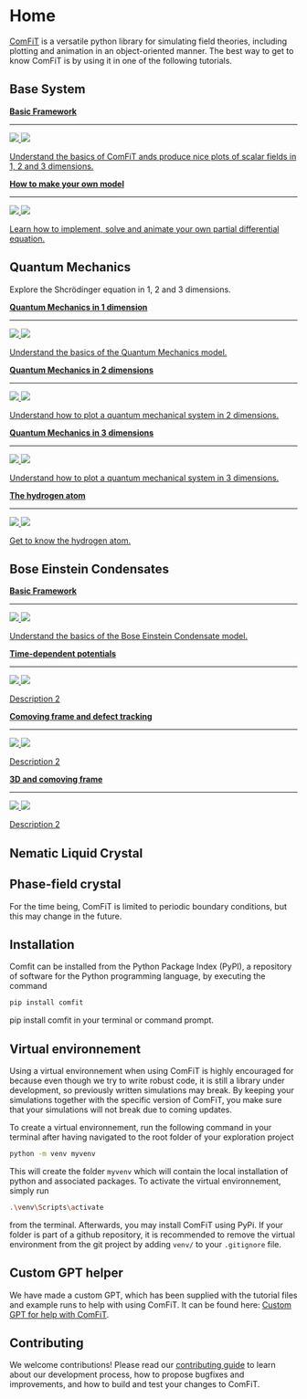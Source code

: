 # Home

[ComFiT](https://github.com/vidarsko/ComFiT) is a versatile python library for simulating field theories, including plotting and animation in an object-oriented manner.
The best way to get to know ComFiT is by using it in one of the following tutorials.

## Base System 

<div class="grid cards">
    <a href="https://colab.research.google.com/github/vidarsko/ComFiT/blob/main/tutorial/BaseClass%20-%20Basic%20framework.ipynb" class="card">
        <div> <strong> Basic Framework</strong></div>
        <hr>
        <p>
        <img src="images/index_3D_plot.png#only-light">
        <img src="images/index_3D_plot-colorinverted.png#only-dark">
        </p>
        <p style="color: var(--md-default-fg-color)">Understand the basics of ComFiT ands produce nice plots of scalar fields in 1, 2 and 3 dimensions. </p>
    </a>
    <a href="your-link-for-heading-1.html" class="card">
        <div> <strong>How to make your own model</strong></div>
        <hr>
        <p>
        <img src="images/base_system_evolution_test_2D.gif#only-light">
        <img src="images/base_system_evolution_test_2D-colorinverted.gif#only-dark">
        </p>
        <p style="color: var(--md-default-fg-color)">Learn how to implement, solve and animate your own partial differential equation.</p>
</a>
</div>


## Quantum Mechanics

Explore the Shcrödinger equation in 1, 2 and 3 dimensions.

<div class="grid cards">
    <a href="your-link-for-heading-1.html" class="card">
        <div> <strong> Quantum Mechanics in 1 dimension </strong></div>
        <hr>
        <p>
        <img src="images/index_1D_Quantum_Mechanics_Gaussian.gif#only-light">
        <img src="images/index_1D_Quantum_Mechanics_Gaussian-colorinverted.gif#only-dark">
        </p>
        <p style="color: var(--md-default-fg-color)">
        Understand the basics of the Quantum Mechanics model.
        </p>
    </a>
    <a href="your-link-for-heading-1.html" class="card">
        <div> <strong>Quantum Mechanics in 2 dimensions</strong></div>
        <hr>
        <p>
        <img src="images/index_2D_Quantum_mechanics_Gaussian_oscillating.gif#only-light">
        <img src="images/index_2D_Quantum_mechanics_Gaussian_oscillating-colorinverted.gif#only-dark">
        </p>
        <p style="color: var(--md-default-fg-color)">
        Understand how to plot a quantum mechanical system in 2 dimensions.
        </p>
</a>
<a href="your-link-for-heading-1.html" class="card">
    <div> <strong> Quantum Mechanics in 3 dimensions </strong></div>
    <hr>
    <p>
    <img src="images/index_3D_Quantum_Mechanics_Gaussian.gif#only-light">
    <img src="images/index_3D_Quantum_Mechanics_Gaussian-colorinverted.gif#only-dark">
    </p>
    <p style="color: var(--md-default-fg-color)">
    Understand how to plot a quantum mechanical system in 3 dimensions.
    </p>
</a>
<a href="your-link-for-heading-1.html" class="card">
    <div> <strong> The hydrogen atom </strong></div>
    <hr>
    <p>
    <img src="_link_to_light_theme_image_#only-light">
    <img src="_link_to_dark_theme_image_-colorinverted#only-dark">
    </p>
    <p style="color: var(--md-default-fg-color)">
    Get to know the hydrogen atom.
    </p>
</a>
</div>

## Bose Einstein Condensates

<div class="grid cards">
<a href="https://colab.research.google.com/github/vidarsko/ComFiT/blob/main/tutorial/base_system_basic_framework.ipynb" class="card">
    <div> <strong> Basic Framework </strong></div>
    <hr>
    <p>
    <img src="_link_to_dark_theme_image_#only-dark">
    <img src="_link_to_light_theme_image_#only-light">
    </p>
    <p style="color: var(--md-default-fg-color)">
    Understand the basics of the Bose Einstein Condensate model.
    </p>
</a>
<a href="https://colab.research.google.com/github/vidarsko/ComFiT/blob/main/tutorial/bose_einstein_condensate_time_dependenent_potentials.ipynb" class="card">
    <div> <strong>Time-dependent potentials</strong></div>
    <hr>
    <p>
    <img src="_link_to_dark_theme_image_#only-dark">
    <img src="_link_to_light_theme_image_#only-light">
    </p>
    <p style="color: var(--md-default-fg-color)">
    Description 2
    </p>
</a>
<a href="https://colab.research.google.com/github/vidarsko/ComFiT/blob/main/tutorial/bose_einstein_condensate_comoving_frame_and_defect_tracking.ipynb" class="card">
    <div> <strong>Comoving frame and defect tracking</strong></div>
    <hr>
    <p>
    <img src="_link_to_dark_theme_image_#only-dark">
    <img src="_link_to_light_theme_image_#only-light">
    </p>
    <p style="color: var(--md-default-fg-color)">
    Description 2
    </p>
</a>
<a href="https://colab.research.google.com/github/vidarsko/ComFiT/blob/main/tutorial/bose_einstein_condensate_3D_comoving_frame.ipynb" class="card">
    <div> <strong>3D and comoving frame </strong></div>
    <hr>
    <p>
    <img src="_link_to_dark_theme_image_#only-dark">
    <img src="_link_to_light_theme_image_#only-light">
    </p>
    <p style="color: var(--md-default-fg-color)">
    Description 2
    </p>
</a>
</div>

## Nematic Liquid Crystal

## Phase-field crystal


For the time being, ComFiT is limited to periodic boundary conditions, but this may change in the future.

## Installation

Comfit can be installed from the Python Package Index (PyPI), a repository of software for the Python programming language, by executing the command

```bash
pip install comfit
```

pip install comfit in your terminal or command prompt.

## Virtual environnement

Using a virtual environnement when using ComFiT is highly encouraged for because even though we try to write robust code, it is still a library under development, so previously written simulations may break. By keeping your simulations together with the specific version of ComFiT, you make sure that your simulations will not break due to coming updates.

To create a virtual environnement, run the following command in your terminal after having navigated to the root folder of your exploration project

```bash
python -m venv myvenv
```

This will create the folder `myvenv` which will contain the local installation of python and associated packages.
To activate the virtual environnement, simply run

```bash
.\venv\Scripts\activate
```

from the terminal.
Afterwards, you may install ComFiT using PyPi.
If your folder is part of a github repository, it is recommended to remove the virtual environment from the git project by adding `venv/` to your `.gitignore` file.

## Custom GPT helper

We have made a custom GPT, which has been supplied with the tutorial files and example runs to help with using ComFiT.
It can be found here: [Custom GPT for help with ComFiT](https://chat.openai.com/g/g-xTFlvInYT-comfit-support).

## Contributing

We welcome contributions! Please read our [contributing guide](/docs/Contributing.md) to learn about our development process, how to propose bugfixes and improvements, and how to build and test your changes to ComFiT.
